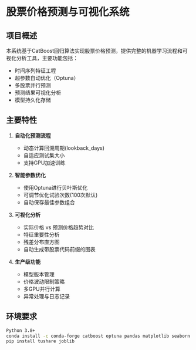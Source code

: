 # 股票价格预测与可视化系统

## 项目概述

本系统基于CatBoost回归算法实现股票价格预测，提供完整的机器学习流程和可视化分析工具，主要功能包括：

- 时间序列特征工程
- 超参数自动优化（Optuna）
- 多股票并行预测
- 预测结果可视化分析
- 模型持久化存储

## 主要特性

1. **自动化预测流程**

   - 动态计算回溯周期(lookback_days)
   - 自适应测试集大小
   - 支持GPU加速训练
2. **智能参数优化**

   - 使用Optuna进行贝叶斯优化
   - 可调节优化试验次数(100次默认)
   - 自动保存最佳参数组合
3. **可视化分析**

   - 实际价格 vs 预测价格趋势对比
   - 特征重要性分析
   - 残差分布直方图
   - 自动生成带股票代码前缀的图表
4. **生产级功能**

   - 模型版本管理
   - 价格波动限制策略
   - 多GPU并行计算
   - 异常处理与日志记录

## 环境要求

```bash
Python 3.8+
conda install -c conda-forge catboost optuna pandas matplotlib seaborn
pip install tushare joblib
```
